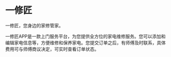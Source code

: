 # 一修匠
一修匠，您身边的家修管家。

一修匠APP是一款上门服务平台，为您提供全方位的家电维修服务。您可以添加和编辑家电信息等，方便维修和保养家电。您提交订单之后，有师傅及时联系，具体费用可与师傅商议决定，可实时查看订单状态。
